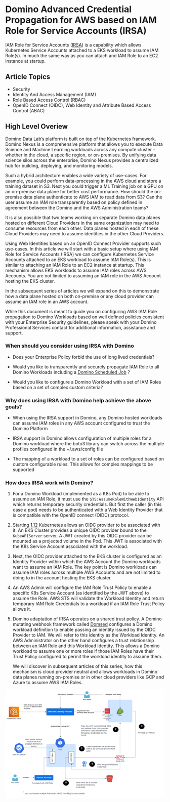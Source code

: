 # Domino Advanced Credential Propagation for AWS based on IAM Role for Service Accounts (IRSA)

IAM Role for Service Accounts ([IRSA](https://docs.aws.amazon.com/eks/latest/userguide/iam-roles-for-service-accounts.html)) is a capability which allows Kubernetes Service Accounts attached to a EKS workload to assume IAM Role(s). In much the same way as you can attach and IAM Role to an EC2 instance at startup.

## Article Topics
 - Security 
 - Identity And Access Management (IAM) 
 - Role Based Access Control (RBAC)
 - OpenID Connect (OIDC), Web Identity and Attribute Based Access Control (ABAC) 

## High Level Overiew

Domino Data Lab’s platform is built on top of the Kubernetes framework. Domino Nexus is a comprehensive platform that 
allows you to execute Data Science and Machine Learning workloads across any compute cluster - whether in the cloud, 
a specific region, or on-premises. By unifying data science silos across the enterprise, Domino Nexus provides a 
centralized hub for building, deploying, and monitoring models. 

Such a hybrid architecture enables a wide variety of use-cases. For example, you could perform data-processing in the
AWS cloud and store a training dataset in S3. Next you could trigger a ML Training job on a GPU on an on-premise 
data plane for better cost performance. How should the on-premise data plane authenticate to AWS IAM to read data 
from S3? Can the user assume an IAM role transparently based on policy defined in agreement between the Domino
and the AWS Administration teams?

It is also possible that two teams working on separate Domino data planes hosted on different Cloud Providers in the
same organization may need to consume resources from each other. Data planes hosted in each of these Cloud Providers 
may need to assume identities in the other Cloud Providers.  

Using Web Identities based on an OpenID Connect Provider supports such use-cases. In this article we will start with a 
basic setup where using IAM Role for Service Accounts (IRSA) we can configure Kubernetes Service Accounts attached to 
an EKS workload to assume IAM Role(s). This is similar to attaching an IAM Role to an EC2 instance at startup. 
This mechanism allows EKS workloads to assume IAM roles across AWS Accounts. You are not limited to assuming an IAM role
in the AWS Account hosting the EKS cluster.

In the subsequent series of articles we will expand on this to demonstrate how a data plane hosted on both on-premise 
or any cloud provider can assume an IAM role in an AWS account.

While this document is meant to guide you on configuring AWS IAM Role propagation to Domino Workloads based on 
well defined policies consistent with your Enterprise Security guidelines, please speak with your Domino Professional 
Services contact for additional information, assistance and support.

### When should you consider using IRSA with Domino

  - Does your Enterprise Policy forbid the use of long lived credentials?
    
  - Would you like to transparently and securely propagate IAM Role to all Domino Workloads including a 
[Domino Scheduled Job](https://docs.dominodatalab.com/en/latest/user_guide/5dce1f/schedule-jobs/) ?
    
  - Would you like to configure a Domino Workload with a set of IAM Roles based on a set of complex custom criteria?


### Why does using IRSA with Domino help achieve the above goals?

  - When using the IRSA support in Domino, any Domino hosted workloads can assume IAM roles in any AWS account configured to
    trust the Domino Platform
    
  - IRSA support in Domino allows configuration of multiple roles for a Domino workload where the boto3 library can 
    switch across the multiple profiles configured in the ~/.aws/config file
    
  - The mapping of a workload to a set of roles can be configured based on custom configurable rules. This allows for 
    complex mappings to be supported

### How does IRSA work with Domino?
 
 1. For a Domino Workload (implemented as a K8s Pod) to be able to assume an IAM Role, it must use 
    the `STS:AssumeRoleWithWebIdentity` API which returns temporary security credentials. But first 
    the caller (in this case a pod) needs to be authenticated with a Web Identity Provider that is 
    compatible with the OpenID connect (OIDC) protocol.

 2. Starting [1.12](https://kubernetes.io/docs/concepts/storage/projected-volumes/) Kubernetes allows an OIDC provider
    to be associated with it. An EKS Cluster provides a unique OIDC provider bound to the `KubeAPIServer` server. A JWT 
    created by this OIDC provider can be mounted as a projected volume in the Pod. This JWT is associated with the K8s 
    Service Account associated with the workload. 

3. Next, the OIDC provider attached to the EKS cluster is configured as an Identity Provider within which the AWS Account 
   the Domino workloads want to assume an IAM Role. The key point is Domino workloads can assume IAM roles across multiple
   AWS Accounts and are not limited to doing to in the account hosting the EKS cluster.

4. An AWS Admin will configure the IAM Role Trust Policy to enable a specific K8s Service Account (as identified by the
   JWT above) to assume the Role. AWS STS will validate the Workload Identity and return temporary IAM Role Credentials
   to a workload if an IAM Role Trust Policy allows it.

5. Domino adaptation of IRSA operates on a shared trust policy. A Domino mutating webhook framework called [Domsed](https://github.com/dominodatalab/domino-field-solutions-installations/tree/main/domsed) 
   configures a Domino workload definition to enable passing an identity issued by the OIDC Provider to IAM. We will refer to
   this identity as the Workload Identity. An AWS Administrator on the other hand configures a trust relationship between 
   an IAM Role and this Workload Identity. This allows a Domino workload to assume one or more roles if those IAM Roles
   have their Trust Policy configured to permit the workload identity to assume them.
   
   We will discover in subsequent articles of this series, how this mechanism is cloud provider neutral and allows workloads in Domino 
   data planes running on-premise or in other cloud providers like GCP and Azure to assume AWS IAM Roles. 
   
   
![IRSA Designs](advanced-credential-propagation/irsa/assets/irsa.svg)
